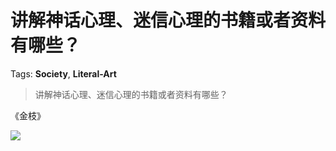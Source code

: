 # 讲解神话心理、迷信心理的书籍或者资料有哪些？

Tags: **Society**, **Literal-Art**

> 讲解神话心理、迷信心理的书籍或者资料有哪些？

《金枝》

![](https://pic1.zhimg.com/50/v2-5e85717332414e414ec9e2b9b14a7f83_hd.jpg?source=1940ef5c)


